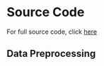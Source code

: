 # Source Code
For full source code, click [here](https://github.com/FilipLe/World-Happiness/new/main/src#:~:text=src-,Happiness_Project,-.ipynb)

## Data Preprocessing
